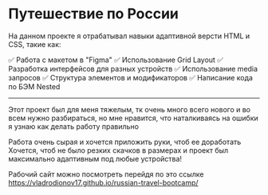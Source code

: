 # Путешествие по России
На данном проекте я отрабатывал навыки  адаптивной версти HTML и CSS, такие как:

:white_check_mark: Работа с макетом в "Figma"
:white_check_mark: Использование Grid Layout
:white_check_mark: Разработка интерфейсов для разных устройств
:white_check_mark: Использование media запросов
:white_check_mark: Структура элементов и модификаторов
:white_check_mark: Написание кода по БЭМ Nested

----

Этот проект был для меня тяжелым, тк очень много всего нового и во всем нужно разбираться, но мне нравится, что наталкиваясь на ошибки я узнаю как делать работу правильно

Работа очень сырая и хочется приложить руки, чтоб ее доработать
Хочется, чтоб не было резких скачков в размерах и проект был максимально адаптивным под любые устройства!

Рабочий сайт можно посмотреть перейдя по это ссылке 
https://vladrodionov17.github.io/russian-travel-bootcamp/
